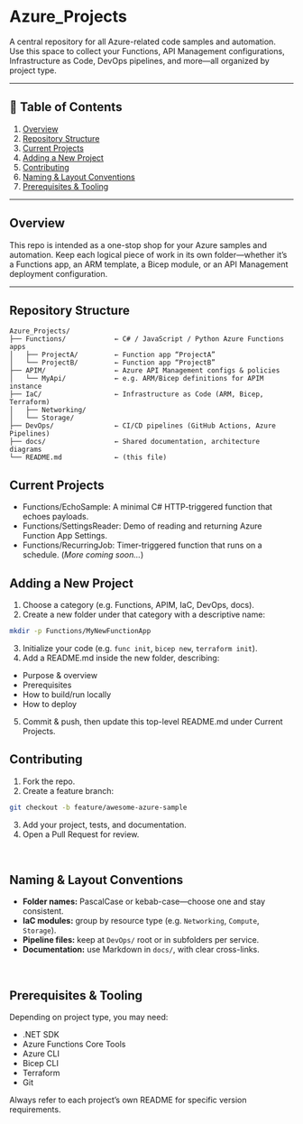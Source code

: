 # Azure_Projects

A central repository for all Azure-related code samples and automation.  
Use this space to collect your Functions, API Management configurations, Infrastructure as Code, DevOps pipelines, and more—all organized by project type.

---

## 📖 Table of Contents

1. [Overview](#overview)  
2. [Repository Structure](#repository-structure)  
3. [Current Projects](#current-projects)  
4. [Adding a New Project](#adding-a-new-project)  
5. [Contributing](#contributing)  
6. [Naming & Layout Conventions](#naming--layout-conventions)  
7. [Prerequisites & Tooling](#prerequisites--tooling)  

---

## Overview

This repo is intended as a one-stop shop for your Azure samples and automation. Keep each logical piece of work in its own folder—whether it’s a Functions app, an ARM template, a Bicep module, or an API Management deployment configuration.

---

## Repository Structure

```plaintext
Azure_Projects/
├── Functions/            ← C# / JavaScript / Python Azure Functions apps
│   ├── ProjectA/         ← Function app “ProjectA”
│   └── ProjectB/         ← Function app “ProjectB”
├── APIM/                 ← Azure API Management configs & policies
│   └── MyApi/            ← e.g. ARM/Bicep definitions for APIM instance
├── IaC/                  ← Infrastructure as Code (ARM, Bicep, Terraform)
│   ├── Networking/       
│   └── Storage/
├── DevOps/               ← CI/CD pipelines (GitHub Actions, Azure Pipelines)
├── docs/                 ← Shared documentation, architecture diagrams
└── README.md             ← (this file)
```

## Current Projects

- Functions/EchoSample:
    A minimal C# HTTP-triggered function that echoes payloads.
- Functions/SettingsReader:
    Demo of reading and returning Azure Function App Settings.
- Functions/RecurringJob:
    Timer-triggered function that runs on a schedule.
(*More coming soon…*)

## Adding a New Project

1. Choose a category (e.g. Functions, APIM, IaC, DevOps, docs).
2. Create a new folder under that category with a descriptive name:
```bash
mkdir -p Functions/MyNewFunctionApp
```
3. Initialize your code (e.g. `func init`, `bicep new`, `terraform init`).
4. Add a README.md inside the new folder, describing:
- Purpose & overview
- Prerequisites
- How to build/run locally
- How to deploy

5. Commit & push, then update this top-level README.md under Current Projects.

## Contributing
1. Fork the repo.
2. Create a feature branch:

```bash
git checkout -b feature/awesome-azure-sample
```
3. Add your project, tests, and documentation.
4. Open a Pull Request for review.

<br>

## Naming & Layout Conventions

- **Folder names:** PascalCase or kebab-case—choose one and stay consistent.
- **IaC modules:** group by resource type (e.g. `Networking`, `Compute`, `Storage`).
- **Pipeline files:** keep at `DevOps/` root or in subfolders per service.
- **Documentation:** use Markdown in `docs/`, with clear cross-links.

<br>

## Prerequisites & Tooling

Depending on project type, you may need:
- .NET SDK
- Azure Functions Core Tools
- Azure CLI
- Bicep CLI
- Terraform
- Git

Always refer to each project’s own README for specific version requirements.




